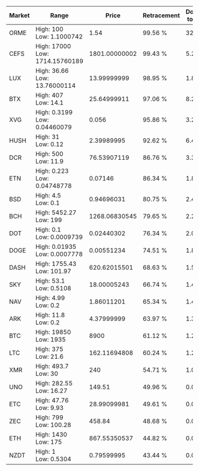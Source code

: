 | Market | Range | Price| Retracement | Doubles to 50% |
| --- | --- | --- | --- | --- |
| ORME | High: 100<br />Low: 1.1000742 | 1.54 | 99.56 % | 32.82 |
| CEFS | High: 17000<br />Low: 1714.15760189 | 1801.00000002 | 99.43 % | 5.20 |
| LUX | High: 36.66<br />Low: 13.76000114 | 13.99999999 | 98.95 % | 1.80 |
| BTX | High: 407<br />Low: 14.1 | 25.64999911 | 97.06 % | 8.21 |
| XVG | High: 0.3199<br />Low: 0.04460079 | 0.056 | 95.86 % | 3.25 |
| HUSH | High: 31<br />Low: 0.12 | 2.39989995 | 92.62 % | 6.48 |
| DCR | High: 500<br />Low: 11.9 | 76.53907119 | 86.76 % | 3.34 |
| ETN | High: 0.223<br />Low: 0.04748778 | 0.07146 | 86.34 % | 1.89 |
| BSD | High: 4.5<br />Low: 0.1 | 0.94696031 | 80.75 % | 2.43 |
| BCH | High: 5452.27<br />Low: 199 | 1268.06830545 | 79.65 % | 2.23 |
| DOT | High: 0.1<br />Low: 0.0009739 | 0.02440302 | 76.34 % | 2.07 |
| DOGE | High: 0.01935<br />Low: 0.0007778 | 0.00551234 | 74.51 % | 1.83 |
| DASH | High: 1755.43<br />Low: 101.97 | 620.62015501 | 68.63 % | 1.50 |
| SKY | High: 53.1<br />Low: 0.5108 | 18.00005243 | 66.74 % | 1.49 |
| NAV | High: 4.99<br />Low: 0.2 | 1.86011201 | 65.34 % | 1.40 |
| ARK | High: 11.8<br />Low: 0.2 | 4.37999999 | 63.97 % | 1.37 |
| BTC | High: 19850<br />Low: 1935 | 8900 | 61.12 % | 1.22 |
| LTC | High: 375<br />Low: 21.6 | 162.11694808 | 60.24 % | 1.22 |
| XMR | High: 493.7<br />Low: 30 | 240 | 54.71 % | 1.09 |
| UNO | High: 282.55<br />Low: 16.27 | 149.51 | 49.96 % | 0.00 |
| ETC | High: 47.76<br />Low: 9.93 | 28.99099981 | 49.61 % | 0.00 |
| ZEC | High: 799<br />Low: 100.28 | 458.84 | 48.68 % | 0.00 |
| ETH | High: 1430<br />Low: 175 | 867.55350537 | 44.82 % | 0.00 |
| NZDT | High: 1<br />Low: 0.5304 | 0.79599995 | 43.44 % | 0.00 |

